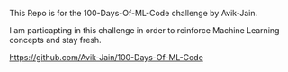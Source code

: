 This Repo is for the 100-Days-Of-ML-Code challenge by Avik-Jain.

I am particapting in this challenge in order to reinforce Machine Learning concepts and stay fresh.

https://github.com/Avik-Jain/100-Days-Of-ML-Code
